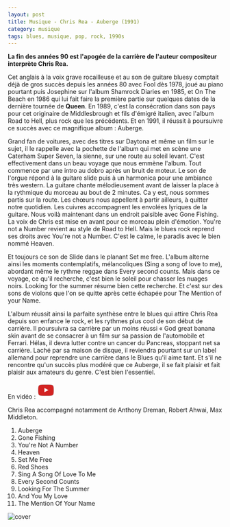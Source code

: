 ```yaml
---
layout: post
title: Musique - Chris Rea - Auberge (1991)
category: musique
tags: blues, musique, pop, rock, 1990s
---
```

**La fin des années 90 est l'apogée de la carrière de l'auteur compositeur interprète Chris Rea.**

Cet anglais à la voix grave rocailleuse et au son de guitare bluesy comptait déjà de gros succès depuis les années 80 avec Fool dès 1978, joué au piano pourtant puis Josephine sur l'album Shamrock Diaries en 1985, et On The Beach en 1986 qui lui fait faire la première partie sur quelques dates de la dernière tournée de **Queen**. En 1989, c'est la consécration dans son pays pour cet originaire de Middlesbrough et fils d'émigré italien, avec l'album Road to Hell, plus rock que les précédents. Et en 1991, il réussit à poursuivre ce succès avec ce magnifique album : Auberge.

Grand fan de voitures, avec des titres sur Daytona et même un film sur le sujet, il le rappelle avec la pochette de l'album qui met en scène une Caterham Super Seven, la sienne, sur une route au soleil levant. C'est effectivement dans un beau voyage que nous emmène l'album. Tout commence par une intro au dobro après un bruit de moteur. Le son de l'orgue répond à la guitare slide puis à un harmonica pour une ambiance très western. La guitare chante mélodieusement avant de laisser la place à la rythmique du morceau au bout de 2 minutes. Ca y est, nous sommes partis sur la route. Les chœurs nous appellent à partir ailleurs, à quitter notre quotidien. Les cuivres accompagnent les envolées lyriques de la guitare. Nous voilà maintenant dans un endroit paisible avec Gone Fishing. La voix de Chris est mise en avant pour ce morceau plein d'émotion. You're not a Number revient au style de Road to Hell. Mais le blues rock reprend ses droits avec You're not a Number. C'est le calme, le paradis avec le bien nommé Heaven. 

Et toujours ce son de Slide dans le planant Set me free. L'album alterne ainsi les moments contemplatifs, mélancoliques (Sing a song of love to me), abordant même le rythme reggae dans Every second counts. Mais dans ce voyage, ce qu'il recherche, c'est bien le soleil pour chasser les nuages noirs. Looking for the summer résume bien cette recherche. Et c'est sur des sons de violons que l'on se quitte après cette échapée pour The Mention of your Name.

L'album réussit ainsi la parfaite synthèse entre le blues qui attire Chris Rea depuis son enfance le rock, et les rythmes plus cool de son début de carrière. Il poursuivra sa carrière par un moins réussi « God great banana skin avant de se consacrer à un film sur sa passion de l'automobile et Ferrari. Hélas, il devra lutter contre un cancer du Pancreas, stoppant net sa carrière. Laché par sa maison de disque, il reviendra pourtant sur un label allemand pour reprendre une carrière dans le Blues qu'il aime tant. Et s'il ne rencontre qu'un succès plus modéré que ce Auberge, il se fait plaisir et fait plaisir aux amateurs du genre. C'est bien l'essentiel.

En vidéo : [![video](/images/youtube.png)](https://www.youtube.com/watch?v=iuevw6218F0)

Chris Rea accompagné notamment de Anthony Dreman, Robert Ahwai, Max Middleton.

1. Auberge
2. Gone Fishing
3. You're Not A Number
4. Heaven 
5. Set Me Free
6. Red Shoes
7. Sing A Song Of Love To Me
8. Every Second Counts
9. Looking For The Summer
10. And You My Love
11. The Mention Of Your Name

![cover](https://filedn.eu/llqi9IBxlYouGRXYG2xlROb/img/2008/reaauberge.jpg)
